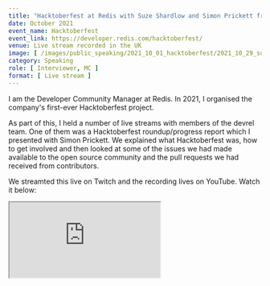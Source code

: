 ```yaml
---
title: "Hacktoberfest at Redis with Suze Shardlow and Simon Prickett from the Devrel Team"
date: October 2021
event_name: Hacktoberfest
event_link: https://developer.redis.com/hacktoberfest/
venue: Live stream recorded in the UK
image: [ /images/public_speaking/2021_10_01_hacktoberfest/2021_10_29_suze_lance_fireside/lance_fireside.jpg ]
category: Speaking
role: [ Interviewer, MC ]
format: [ Live stream ]
---
```


I am the Developer Community Manager at Redis.  In 2021, I organised the company's first-ever Hacktoberfest project.

As part of this, I held a number of live streams with members of the devrel team.  One of them was a Hacktoberfest roundup/progress report which I presented with Simon Prickett.  We explained what Hacktoberfest was, how to get involved and then looked at some of the issues we had made available to the open source community and the pull requests we had received from contributors.

We streamted this live on Twitch and the recording lives on YouTube.  Watch it below:

<div class="embed-responsive embed-responsive-16by9">
  <iframe class="embed-responsive-item" src="https://www.youtube.com/embed/g9xt4p_-3AU" allowfullscreen></iframe>
</div><br/>
